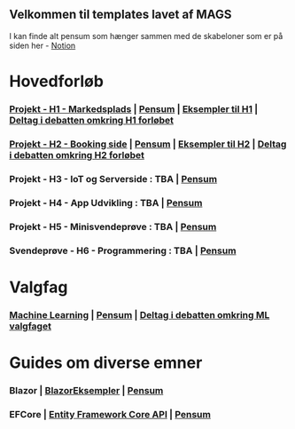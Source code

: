 ## Velkommen til templates lavet af MAGS

I kan finde alt pensum som hænger sammen med de skabeloner som er på siden her - [Notion]([https://mercantec.notion.site/Mercantec-MAGS-882a74628348419fa23af9a875215e4c?pvs=4](https://mercantec.notion.site/Hovedforl-b-liste-c8050f90d37a4ee080aa723f91690913?pvs=4))

# Hovedforløb
### [Projekt - H1 - Markedsplads](https://github.com/MAGS-Template/H1-Projekt) | [Pensum](https://mercantec.notion.site/Projekt-H1-Markedsplads-3eafa5e658f44a21a7edea55d419c3e8?pvs=4) | [Eksempler til H1](https://github.com/MAGS-Template/H1-Eksempler) | [Deltag i debatten omkring H1 forløbet](https://github.com/orgs/MAGS-Template/discussions/1)

### [Projekt - H2 - Booking side](https://github.com/MAGS-Template/H2-Projekt)  | [Pensum](https://mercantec.notion.site/Projekt-H2-Booking-side-33e086a54fd84630b2c63bd67a5066d2?pvs=4) | [Eksempler til H2](https://github.com/MAGS-Template/H2-Eksempler) | [Deltag i debatten omkring H2 forløbet](https://github.com/orgs/MAGS-Template/discussions/2)

### Projekt - H3 - IoT og Serverside : TBA | [Pensum](https://mercantec.notion.site/Projekt-H3-IOT-og-Serverside-93909d550b7a454987dd26a0596eaa6a?pvs=4)
### Projekt - H4 - App Udvikling : TBA  | [Pensum](https://mercantec.notion.site/Projekt-H4-App-Udvikling-e8f21f10b0ae4497b815105aec53fd45?pvs=4)
### Projekt - H5 - Minisvendeprøve : TBA  | [Pensum](https://mercantec.notion.site/Projekt-H5-Minisvendepr-ve-421bccdccf7e4bdbb9ebbc89fc12640a?pvs=4)
### Svendeprøve - H6 - Programmering : TBA  | [Pensum](https://mercantec.notion.site/Svendepr-ve-H6-Programmering-da6854d034f6499e959b6d67e60a246e?pvs=4)

# Valgfag

### [Machine Learning](https://github.com/MAGS-Template/MachineLearning) | [Pensum](https://mercantec.notion.site/Machine-Learning-e89a2baf0d414172b13d07465366482e?pvs=4) | [Deltag i debatten omkring ML valgfaget](https://github.com/orgs/MAGS-Template/discussions/9)

# Guides om diverse emner

### Blazor | [BlazorEksempler](https://github.com/MAGS-Template/BlazorEksempler/tree/main) | [Pensum](https://mercantec.notion.site/Blazor-db3407ecc592435984c8868c23d7152a?pvs=4) 

### EFCore | [Entity Framework Core API](https://github.com/MAGS-Template/EFCore-API) | [Pensum](https://mercantec.notion.site/Entity-Framework-75287e0b054f4499a30360bc3f43fda1?pvs=4)
